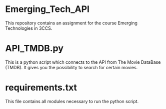 # Emerging_Tech_API
This repository contains an assignment for the course Emerging Technologies in 3CCS.

# API_TMDB.py
This is a python script which connects to the API from The Movie DataBase (TMDB).
It gives you the possibility to search for certain movies.

# requirements.txt
This file contains all modules necessary to run the python script. 
